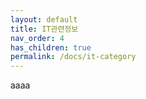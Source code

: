 ```yaml
---
layout: default
title: IT관련정보
nav_order: 4
has_children: true
permalink: /docs/it-category
---
```


aaaa